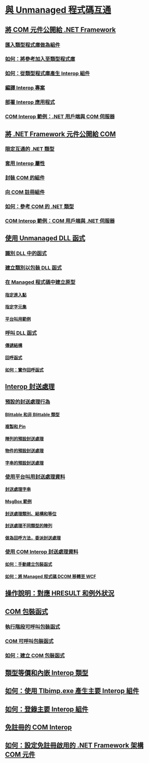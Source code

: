 # [與 Unmanaged 程式碼互通](index.md)
## [將 COM 元件公開給 .NET Framework](exposing-com-components.md)
### [匯入類型程式庫做為組件](importing-a-type-library-as-an-assembly.md)
### [如何：將參考加入至類型程式庫](how-to-add-references-to-type-libraries.md)
### [如何：從類型程式庫產生 Interop 組件](how-to-generate-interop-assemblies-from-type-libraries.md)
### [編譯 Interop 專案](compiling-an-interop-project.md)
### [部署 Interop 應用程式](deploying-an-interop-application.md)
### [COM Interop 範例：.NET 用戶端與 COM 伺服器](com-interop-sample-net-client-and-com-server.md)
## [將 .NET Framework 元件公開給 COM](exposing-dotnet-components-to-com.md)
### [限定互通的 .NET 類型](qualifying-net-types-for-interoperation.md)
### [套用 Interop 屬性](applying-interop-attributes.md)
### [封裝 COM 的組件](packaging-an-assembly-for-com.md)
### [向 COM 註冊組件](registering-assemblies-with-com.md)
### [如何：參考 COM 的 .NET 類型](how-to-reference-net-types-from-com.md)
### [COM Interop 範例：COM 用戶端與 .NET 伺服器](com-interop-sample-com-client-and-net-server.md)
## [使用 Unmanaged DLL 函式](consuming-unmanaged-dll-functions.md)
### [識別 DLL 中的函式](identifying-functions-in-dlls.md)
### [建立類別以包裝 DLL 函式](creating-a-class-to-hold-dll-functions.md)
### [在 Managed 程式碼中建立原型](creating-prototypes-in-managed-code.md)
#### [指定進入點](specifying-an-entry-point.md)
#### [指定字元集](specifying-a-character-set.md)
#### [平台叫用範例](platform-invoke-examples.md)
### [呼叫 DLL 函式](calling-a-dll-function.md)
#### [傳遞結構](passing-structures.md)
#### [回呼函式](callback-functions.md)
#### [如何：實作回呼函式](how-to-implement-callback-functions.md)
## [Interop 封送處理](interop-marshaling.md)
### [預設的封送處理行為](default-marshaling-behavior.md)
#### [Blittable 和非 Blittable 類型](blittable-and-non-blittable-types.md)
#### [複製和 Pin](copying-and-pinning.md)
#### [陣列的預設封送處理](default-marshaling-for-arrays.md)
#### [物件的預設封送處理](default-marshaling-for-objects.md)
#### [字串的預設封送處理](default-marshaling-for-strings.md)
### [使用平台叫用封送處理資料](marshaling-data-with-platform-invoke.md)
#### [封送處理字串](marshaling-strings.md)
#### [MsgBox 範例](msgbox-sample.md)
#### [封送處理類別、結構和等位](marshaling-classes-structures-and-unions.md)
#### [封送處理不同類型的陣列](marshaling-different-types-of-arrays.md)
#### [做為回呼方法，委派封送處理](marshaling-a-delegate-as-a-callback-method.md)
### [使用 COM Interop 封送處理資料](marshaling-data-with-com-interop.md)
#### [如何：手動建立包裝函式](how-to-create-wrappers-manually.md)
#### [如何：將 Managed 程式碼 DCOM 移轉至 WCF](how-to-migrate-managed-code-dcom-to-wcf.md)
## [操作說明：對應 HRESULT 和例外狀況](how-to-map-hresults-and-exceptions.md)
## [COM 包裝函式](com-wrappers.md)
### [執行階段可呼叫包裝函式](runtime-callable-wrapper.md)
### [COM 可呼叫包裝函式](com-callable-wrapper.md)
### [如何：建立 COM 包裝函式](how-to-create-com-wrappers.md)
## [類型等價和內嵌 Interop 類型](type-equivalence-and-embedded-interop-types.md)
## [如何：使用 Tlbimp.exe 產生主要 Interop 組件](how-to-generate-primary-interop-assemblies-using-tlbimp-exe.md)
## [如何：登錄主要 Interop 組件](how-to-register-primary-interop-assemblies.md)
## [免註冊的 COM Interop](registration-free-com-interop.md)
## [如何：設定免註冊啟用的 .NET Framework 架構 COM 元件](configure-net-framework-based-com-components-for-reg.md)
